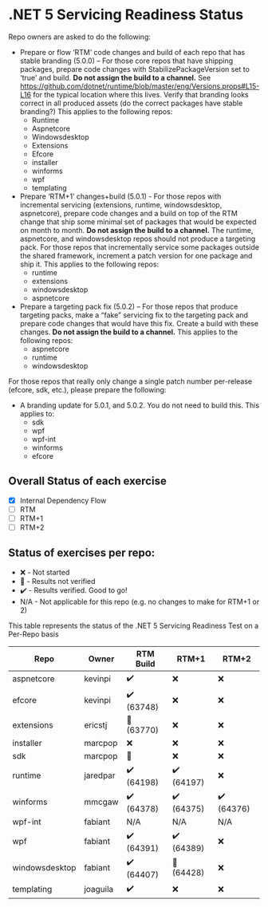 # .NET 5 Servicing Readiness Status

Repo owners are asked to do the following:

- Prepare or flow ‘RTM’ code changes and build of each repo that has stable branding (5.0.0) – For those core repos that have shipping packages, prepare code changes with StabilizePackageVersion set to ‘true’ and build. **Do not assign the build to a channel.** See https://github.com/dotnet/runtime/blob/master/eng/Versions.props#L15-L16 for the typical location where this lives. Verify that branding looks correct in all produced assets (do the correct packages have stable branding?) This applies to the following repos:
  - Runtime
  - Aspnetcore
  - Windowsdesktop
  - Extensions
  - Efcore
  - installer
  - winforms
  - wpf
  - templating
- Prepare ‘RTM+1’ changes+build (5.0.1) - For those repos with incremental servicing (extensions, runtime, windowsdesktop, aspnetcore), prepare code changes and a build on top of the RTM change that ship some minimal set of packages that would be expected on month to month. **Do not assign the build to a channel.** The runtime, aspnetcore, and windowsdesktop repos should not produce a targeting pack. For those repos that incrementally service some packages outside the shared framework, increment a patch version for one package and ship it. This applies to the following repos:
  - runtime
  - extensions
  - windowsdesktop
  - aspnetcore
- Prepare a targeting pack fix (5.0.2) – For those repos that produce targeting packs, make a “fake” servicing fix to the targeting pack and prepare code changes that would have this fix. Create a build with these changes. **Do not assign the build to a channel.** This applies to the following repos:
  - aspnetcore
  - runtime
  - windowsdesktop

For those repos that really only change a single patch number per-release (efcore, sdk, etc.), please prepare the following:
- A branding update for 5.0.1, and 5.0.2. You do not need to build this. This applies to:
  - sdk
  - wpf
  - wpf-int
  - winforms
  - efcore

## Overall Status of each exercise
- [X] Internal Dependency Flow
- [ ] RTM
- [ ] RTM+1
- [ ] RTM+2

## Status of exercises per repo:
- ❌ - Not started
- 🚧 - Results not verified
- ✔️ - Results verified. Good to go!
- N/A - Not applicable for this repo (e.g. no changes to make for RTM+1 or 2)

This table represents the status of the .NET 5 Servicing Readiness Test on a Per-Repo basis

| Repo               | Owner    | RTM Build           | RTM+1               | RTM+2               |
| ------------------ | -------- | ------------------- | ------------------- | ------------------- |
| aspnetcore         | kevinpi  | ✔️                  | ❌                 | ❌                  |
| efcore             | kevinpi  | ✔️ (63748)          | ❌                 | ❌                  |
| extensions         | ericstj  | 🚧 (63770)          | ❌                 | ❌                  |
| installer          | marcpop  | ❌                  | ❌                 | ❌                  |
| sdk                | marcpop  | 🚧                  | ❌                 | ❌                  |
| runtime            | jaredpar | ✔️ (64198)          | ✔️ (64197)         | ❌                  |
| winforms           | mmcgaw   | ✔️ (64378)          | ✔️ (64375)         | ✔️ (64376)          |
| wpf-int            | fabiant  | N/A                  | N/A                 | N/A                 |
| wpf                | fabiant  | ✔️ (64391)          | ✔️ (64389)         | ❌                  |
| windowsdesktop     | fabiant  | ✔️ (64407)          | 🚧 (64428)         | ❌                  |
| templating         | joaguila | ✔️                  | ❌                 | ❌                  |
